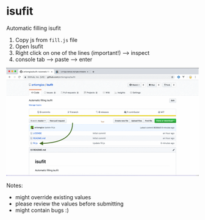 # isufit
Automatic filling isufit

1. Copy js from `fill.js` file
2. Open Isufit
3. Right click on one of the lines (important!) --> inspect
4. console tab --> paste --> enter

![Usage](usage.gif)

Notes:
- might override existing values
- please review the values before submitting
- might contain bugs :)
